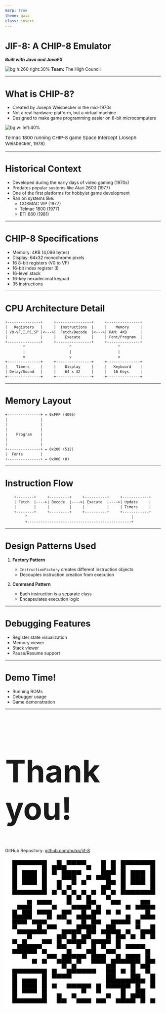 ```yaml
---
marp: true
theme: gaia
class: invert
---
```


# JIF-8: A CHIP-8 Emulator

***Built with Java and JavaFX***



![bg h:260 right:30%](../resources/jif8-logo.png)
**Team:** The High Council

---

# What is CHIP-8?

- Created by Joseph Weisbecker in the mid-1970s
- Not a real hardware platform, but a virtual machine
- Designed to make game programming easier on 8-bit microcomputers

![bg w: left:40%](../assets/Space_intercept.png)

<p style="font-size: 15px">
Telmac 1800 running CHIP-8 game Space Intercept (Joseph Weisbecker, 1978)
</p>

---

# Historical Context

- Developed during the early days of video gaming (1970s)
- Predates popular systems like Atari 2600 (1977)
- One of the first platforms for hobbyist game development
- Ran on systems like:
  - COSMAC VIP (1977)
  - Telmac 1800 (1977)
  - ETI 660 (1981)

---


# CHIP-8 Specifications

- Memory: 4KB (4,096 bytes)
- Display: 64x32 monochrome pixels
- 16 8-bit registers (V0 to VF)
- 16-bit index register (I)
- 16-level stack
- 16-key hexadecimal keypad
- 35 instructions

---

# CPU Architecture Detail

```ascii
+---------------+     +----------------+     +---------------+
|   Registers   |     |  Instructions  |     |    Memory     |
| V0-VF,I,PC,SP |<--->|  Fetch/Decode  |<--->| RAM: 4KB      |
|               |     |    Execute     |     | Font/Program  |
+---------------+     +----------------+     +---------------+
        ^                    ^                     ^
        |                    |                     |
        v                    v                     v
+---------------+     +----------------+     +---------------+
|    Timers     |     |    Display     |     |   Keyboard    |
| Delay/Sound   |     |    64 x 32     |     |   16 Keys     |
+---------------+     +----------------+     +---------------+
```


---

# Memory Layout

```
+---------------+ = 0xFFF (4095)
|               |
|               |
|               |
|    Program    |
|               |
|               |
+---------------+ = 0x200 (512)
|  Fonts        |
+---------------+ = 0x000 (0)
```
---

# Instruction Flow

```ascii
    +--------+     +---------+     +----------+     +------------+
    | Fetch  |---->| Decode  |---->| Execute  |---->| Update     |
    |        |     |         |     |          |     | Timers     |
    +--------+     +---------+     +----------+     +------------+
         ^                                               |
         +-----------------------------------------------+
```

---


# Design Patterns Used

1. **Factory Pattern**
   - `InstructionFactory` creates different instruction objects
   - Decouples instruction creation from execution

2. **Command Pattern**
   - Each instruction is a separate class
   - Encapsulates execution logic



---

# Debugging Features

- Register state visualization
- Memory viewer
- Stack viewer
- Pause/Resume support

---

# Demo Time!

- Running ROMs
- Debugger usage
- Game demonstration

---

<h1 style="font-size: 100px">Thank you!</h1>

GitHub Repository: [github.com/hulxv/jif-8](https://github.com/hulxv/jif-8)
![bg w:400 right:40%](./qr-code-repo.png)
